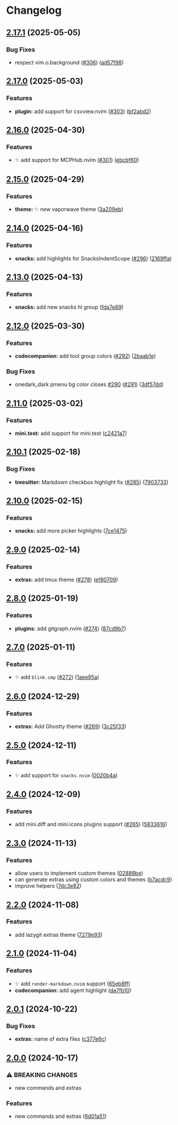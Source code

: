 # Changelog

## [2.17.1](https://github.com/olimorris/onedarkpro.nvim/compare/v2.17.0...v2.17.1) (2025-05-05)


### Bug Fixes

* respect vim.o.background ([#306](https://github.com/olimorris/onedarkpro.nvim/issues/306)) ([ad57f98](https://github.com/olimorris/onedarkpro.nvim/commit/ad57f989b81422f95fd0dd4fd970d66d1370821d))

## [2.17.0](https://github.com/olimorris/onedarkpro.nvim/compare/v2.16.0...v2.17.0) (2025-05-03)


### Features

* **plugin:** add support for csvview.nvim ([#303](https://github.com/olimorris/onedarkpro.nvim/issues/303)) ([bf2abd2](https://github.com/olimorris/onedarkpro.nvim/commit/bf2abd24efb30e59c9842d3a880df84b2a463c9e))

## [2.16.0](https://github.com/olimorris/onedarkpro.nvim/compare/v2.15.0...v2.16.0) (2025-04-30)


### Features

* :sparkles: add support for MCPHub.nvim ([#301](https://github.com/olimorris/onedarkpro.nvim/issues/301)) ([ebcbf60](https://github.com/olimorris/onedarkpro.nvim/commit/ebcbf6039ae0b2a33da7abe8371857d870dcdbdc))

## [2.15.0](https://github.com/olimorris/onedarkpro.nvim/compare/v2.14.0...v2.15.0) (2025-04-29)


### Features

* **theme:** :sparkles: new vaporwave theme ([3a209eb](https://github.com/olimorris/onedarkpro.nvim/commit/3a209ebdad538567d016420b83f31808333cc177))

## [2.14.0](https://github.com/olimorris/onedarkpro.nvim/compare/v2.13.0...v2.14.0) (2025-04-16)


### Features

* **snacks:** add highlights for SnacksIndentScope ([#296](https://github.com/olimorris/onedarkpro.nvim/issues/296)) ([2169ffa](https://github.com/olimorris/onedarkpro.nvim/commit/2169ffaa0d1cb38849ef3481598c624c436bd242))

## [2.13.0](https://github.com/olimorris/onedarkpro.nvim/compare/v2.12.0...v2.13.0) (2025-04-13)


### Features

* **snacks:** add new snacks hl group ([fda7e89](https://github.com/olimorris/onedarkpro.nvim/commit/fda7e896b98790474eed58c142d22bccd310dba9))

## [2.12.0](https://github.com/olimorris/onedarkpro.nvim/compare/v2.11.0...v2.12.0) (2025-03-30)


### Features

* **codecompanion:** add tool group colors ([#292](https://github.com/olimorris/onedarkpro.nvim/issues/292)) ([2baab1e](https://github.com/olimorris/onedarkpro.nvim/commit/2baab1e204c0bd72ff2821676597ce146d7af479))


### Bug Fixes

* onedark_dark pmenu bg color closes [#290](https://github.com/olimorris/onedarkpro.nvim/issues/290) ([#291](https://github.com/olimorris/onedarkpro.nvim/issues/291)) ([3df57dd](https://github.com/olimorris/onedarkpro.nvim/commit/3df57dd294a5f3301ec736ed30ae93ebc1f1a28c))

## [2.11.0](https://github.com/olimorris/onedarkpro.nvim/compare/v2.10.1...v2.11.0) (2025-03-02)


### Features

* **mini.test:** add support for mini.test ([c2421a7](https://github.com/olimorris/onedarkpro.nvim/commit/c2421a7dcd946629eed680846829aa2a26f137a4))

## [2.10.1](https://github.com/olimorris/onedarkpro.nvim/compare/v2.10.0...v2.10.1) (2025-02-18)


### Bug Fixes

* **treesitter:** Markdown checkbox highlight fix ([#285](https://github.com/olimorris/onedarkpro.nvim/issues/285)) ([7903733](https://github.com/olimorris/onedarkpro.nvim/commit/7903733c8358041b8e9139525522e593b583f2a1))

## [2.10.0](https://github.com/olimorris/onedarkpro.nvim/compare/v2.9.0...v2.10.0) (2025-02-15)


### Features

* **snacks:** add more picker highlights ([7ce1475](https://github.com/olimorris/onedarkpro.nvim/commit/7ce1475c70261977626f0c6b703750e7afc8d47f))

## [2.9.0](https://github.com/olimorris/onedarkpro.nvim/compare/v2.8.0...v2.9.0) (2025-02-14)


### Features

* **extras:** add tmux theme ([#278](https://github.com/olimorris/onedarkpro.nvim/issues/278)) ([ef80709](https://github.com/olimorris/onedarkpro.nvim/commit/ef80709063d193fac7af9ff0f847bef7319f2124))

## [2.8.0](https://github.com/olimorris/onedarkpro.nvim/compare/v2.7.0...v2.8.0) (2025-01-19)


### Features

* **plugins:** add gitgraph.nvim ([#274](https://github.com/olimorris/onedarkpro.nvim/issues/274)) ([87cd9b7](https://github.com/olimorris/onedarkpro.nvim/commit/87cd9b72d34304f76530619ef41dc951dbe8bbce))

## [2.7.0](https://github.com/olimorris/onedarkpro.nvim/compare/v2.6.0...v2.7.0) (2025-01-11)


### Features

* :sparkles: add `blink.cmp` ([#272](https://github.com/olimorris/onedarkpro.nvim/issues/272)) ([1aee95a](https://github.com/olimorris/onedarkpro.nvim/commit/1aee95a7ac74d4a18e4a882681b50928ce3f9580))

## [2.6.0](https://github.com/olimorris/onedarkpro.nvim/compare/v2.5.0...v2.6.0) (2024-12-29)


### Features

* **extras:** Add Ghostty theme ([#269](https://github.com/olimorris/onedarkpro.nvim/issues/269)) ([3c25f33](https://github.com/olimorris/onedarkpro.nvim/commit/3c25f33c6440ffae2329ed6f473f41c73752d038))

## [2.5.0](https://github.com/olimorris/onedarkpro.nvim/compare/v2.4.0...v2.5.0) (2024-12-11)


### Features

* :sparkles: add support for `snacks.nvim` ([0020b4a](https://github.com/olimorris/onedarkpro.nvim/commit/0020b4af7a012dd75651ad98542f338a93d13be5))

## [2.4.0](https://github.com/olimorris/onedarkpro.nvim/compare/v2.3.0...v2.4.0) (2024-12-09)


### Features

* add mini.diff and mini.icons plugins support ([#265](https://github.com/olimorris/onedarkpro.nvim/issues/265)) ([5833616](https://github.com/olimorris/onedarkpro.nvim/commit/583361616403e05f499fdc19e105047f99f06289))

## [2.3.0](https://github.com/olimorris/onedarkpro.nvim/compare/v2.2.0...v2.3.0) (2024-11-13)


### Features

* allow users to implement custom themes ([02888be](https://github.com/olimorris/onedarkpro.nvim/commit/02888be08d10b3d34a482ddcf6b31bde48ad3b4b))
* can generate extras using custom colors and themes ([b7acdc9](https://github.com/olimorris/onedarkpro.nvim/commit/b7acdc9e74074b5e64b93ab8869ee36089d72177))
* improve helpers ([7dc3e82](https://github.com/olimorris/onedarkpro.nvim/commit/7dc3e82a86486a1e753fb9f5190b5ed92e627a4e))

## [2.2.0](https://github.com/olimorris/onedarkpro.nvim/compare/v2.1.0...v2.2.0) (2024-11-08)


### Features

* add lazygit extras theme ([7279e93](https://github.com/olimorris/onedarkpro.nvim/commit/7279e933bc5900dca1c0c77133a45a5d71e4f578))

## [2.1.0](https://github.com/olimorris/onedarkpro.nvim/compare/v2.0.1...v2.1.0) (2024-11-04)


### Features

* :sparkles: add `render-markdown.nvim` support ([65eb8ff](https://github.com/olimorris/onedarkpro.nvim/commit/65eb8ff085c672e5fb6dd13d70b5a9dff9d4d476))
* **codecompanion:** add agent highlight ([da7fb10](https://github.com/olimorris/onedarkpro.nvim/commit/da7fb10dcaa21b67db7f6ebcea83b500ca8e5e3c))

## [2.0.1](https://github.com/olimorris/onedarkpro.nvim/compare/v2.0.0...v2.0.1) (2024-10-22)


### Bug Fixes

* **extras:** name of extra files ([c377e6c](https://github.com/olimorris/onedarkpro.nvim/commit/c377e6c71810a9201cf97b2f7cbb96cf659e83da))

## [2.0.0](https://github.com/olimorris/onedarkpro.nvim/compare/v1.0.0...v2.0.0) (2024-10-17)


### ⚠ BREAKING CHANGES

* new commands and extras

### Features

* new commands and extras ([6d01a51](https://github.com/olimorris/onedarkpro.nvim/commit/6d01a5180b23faf28790d31ae813fe5681fb8009))
